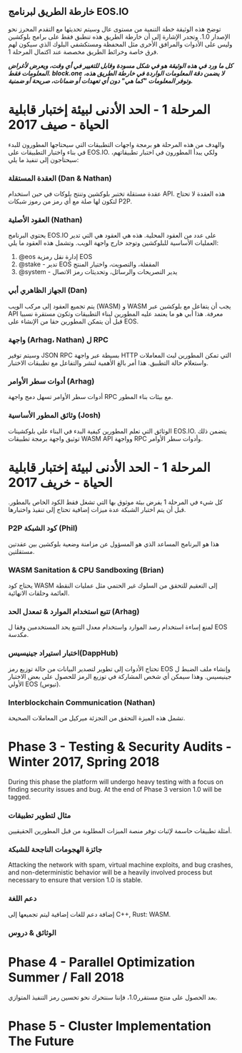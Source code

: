 ## خارطة الطريق لبرنامج EOS.IO

توضح هذه الوثيقة خطة التنمية من مستوى عال وسيتم تحديثها مع التقدم المحرز نحو الإصدار 1.0. وتجدر الإشارة إلى أن خارطة الطريق هذه تنطبق فقط على برامج بلوكشين وليس على الأدوات والمرافق الأخرى مثل المحفظة ومستكشفي البلوك الذي سيكون لهم فرق خاصة وخرائط الطريق مخصصة عند اكتمال المرحلة 1.

***كل ما ورد في هذه الوثيقة هو في شكل مسودة وقابل للتغيير في أي وقت، ويعرض لأغراض المعلومات فقط. block.one لا يضمن دقة المعلومات الواردة في خارطة الطريق هذه، وتوفر المعلومات "كما هي" دون أي تعهدات أو ضمانات، صريحة أو ضمنية.***

# المرحلة 1 - الحد الأدنى لبيئة إختبار قابلية الحياة - صيف 2017

والهدف من هذه المرحلة هو برمجة واجهات التطبيقات التي سيحتاجها المطورون للبدء في بناء واختبار التطبيقات على EOS.IO. ولكي يبدأ المطورون في اختبار تطبيقاتهم، سيحتاجون إلى تنفيذ ما يلي:

### العقدة المستقلة (Dan & Nathan)

عقدة مستقلة تختبر بلوكشين وتنتج بلوكات في حين استخدام API. هذه العقدة لا تحتاج لتكون لها صلة مع أي رمز من رموز شبكات P2P.

### العقود الأصلية (Nathan)

يحتوي البرنامج EOS.IO على عدد من العقود المحلية. هذه هي العقود هي التي تدير العمليات الأساسية للبلوكشين وتوجد خارج واجهة الويب. وتشمل هذه العقود ما يلي:

1. @eos إدارة نقل رمزية EOS
2. @stake - تدير EOS المقفلة، والتصويت، واختيار المنتج
3. @system - يدير التصريحات والرسائل، وتحديثات رمز الاتصال

### الجهاز الظاهري أبي (Dan)

يتم تجميع العقود إلى مركب الويب (WASM) و WASM يجب أن يتفاعل مع بلوكشين عبر API معرفة. هذا أبي هو ما يعتمد عليه المطورين لبناء التطبيقات وتكون مستقرة نسبيا قبل أن يتمكن المطورين حقا من الإنشاء على EOS.

### واجهة (Arhag، Nathan) ل RPC

وسيتم توفير JSON RPC بسيطة عبر واجهة HTTP التي تمكن المطورين لبث المعاملات واستعلام حالة التطبيق. هذا أمر بالغ الأهمية لنشر والتفاعل مع تطبيقات الاختبار.

### أدوات سطر الأوامر (Arhag)

أدوات سطر الأوامر تسهل دمج واجهة RPC مع بيئات بناء المطور.

### وثائق المطور الأساسية (Josh)

الوثائق التي تعلم المطورين كيفية البدء في البناء على بلوكشينات EOS.IO. يتضمن ذلك توثيق واجهة برمجة تطبيقات WASM API وواجهة RPC وأدوات سطر الأوامر.

# المرحلة 1 - الحد الأدنى لبيئة إختبار قابلية الحياة - خريف 2017

كل شيء في المرحلة 1 يفرض بيئة موثوق بها التي تشغل فقط الكود الخاص بالمطور. قبل أن يتم اختبار الشبكة عدة ميزات إضافية تحتاج إلى تنفيذ واختبارها.

### P2P كود الشبكة (Phil)

هذا هو البرنامج المساعد الذي هو المسؤول عن مزامنة وضعية بلوكشين بين عقدتين مستقلتين.

### WASM Sanitation & CPU Sandboxing (Brian)

يحتاج كود WASM إلى التعقيم للتحقق من السلوك غير الحتمي مثل عمليات النقطة العائمة وحلقات الانهائية.

### تتبع استخدام الموارد & تمعدل الحد (Arhag)

لمنع إساءة استخدام رصد الموارد واستخدام معدل التتبع يحد المستخدمين وفقا ل EOS مكدسة.

### اختبار استيراد جينيسيس(DappHub)

تحتاج الأدوات إلى تطوير لتصدير البيانات من حالة توزيع رمز EOS وإنشاء ملف الضبط ل جينيسيس. وهذا سيمكن أي شخص المشاركة في توزيع الرمز للحصول على بعض الاختبار الأولي EOS (تيوس).

### Interblockchain Communication (Nathan)

تشمل هذه الميزة التحقق من التجزئة ميركيل من المعاملات الصحيحة.

# Phase 3 - Testing & Security Audits - Winter 2017, Spring 2018

During this phase the platform will undergo heavy testing with a focus on finding security issues and bug. At the end of Phase 3 version 1.0 will be tagged.

### مثال لتطوير تطبيقات

أمثلة تطبيقات حاسمة لإثبات توفر منصة الميزات المطلوبة من قبل المطورين الحقيقيين.

### جائزة الهجومات الناجحة للشبكة

Attacking the network with spam, virtual machine exploits, and bug crashes, and non-deterministic behavior will be a heavily involved process but necessary to ensure that version 1.0 is stable.

### دعم اللغة

إضافة دعم للغات إضافية ليتم تجميعها إلى C++, Rust: WASM.

### الوثائق & دروس

# Phase 4 - Parallel Optimization Summer / Fall 2018

بعد الحصول على منتج مستقرر1.0، فإننا سنتحرك نحو تحسين رمز التنفيذ المتوازي.

# Phase 5 - Cluster Implementation The Future